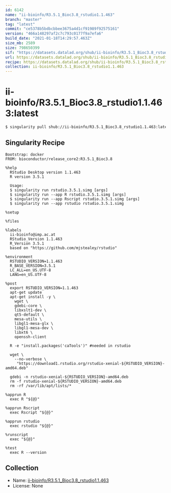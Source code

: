 ```yaml
---
id: 6142
name: "ii-bioinfo/R3.5.1_Bioc3.8_rstudio1.1.463"
branch: "master"
tag: "latest"
commit: "ce5378b5bdbcbbee3675a4d1cf91989f92575161"
version: "466a148297af2c7c793c0177f9a7efa6"
build_date: "2021-01-18T14:29:57.463Z"
size_mb: 2589
size: 798650399
sif: "https://datasets.datalad.org/shub/ii-bioinfo/R3.5.1_Bioc3.8_rstudio1.1.463/latest/2021-01-18-ce5378b5-466a1482/466a148297af2c7c793c0177f9a7efa6.simg"
url: https://datasets.datalad.org/shub/ii-bioinfo/R3.5.1_Bioc3.8_rstudio1.1.463/latest/2021-01-18-ce5378b5-466a1482/
recipe: https://datasets.datalad.org/shub/ii-bioinfo/R3.5.1_Bioc3.8_rstudio1.1.463/latest/2021-01-18-ce5378b5-466a1482/Singularity
collection: ii-bioinfo/R3.5.1_Bioc3.8_rstudio1.1.463
---
```


# ii-bioinfo/R3.5.1_Bioc3.8_rstudio1.1.463:latest

```bash
$ singularity pull shub://ii-bioinfo/R3.5.1_Bioc3.8_rstudio1.1.463:latest
```

## Singularity Recipe

```singularity
Bootstrap: docker
FROM: bioconductor/release_core2:R3.5.1_Bioc3.8

%help
  RStudio Desktop version 1.1.463
  R version 3.5.1

  Usage:
  $ singularity run rstudio.3.5.1.simg [args]
  $ singularity run --app R rstudio.3.5.1.simg [args]
  $ singularity run --app Rscript rstudio.3.5.1.simg [args]
  $ singularity run --app rstudio rstudio.3.5.1.simg

%setup

%files

%labels
  ii-bioinfo@imp.ac.at
  RStudio_Version 1.1.463
  R_Version 3.5.1
  based on "https://github.com/mjstealey/rstudio"

%environment
  RSTUDIO_VERSION=1.1.463
  R_BASE_VERSION=3.5.1
  LC_ALL=en_US.UTF-8
  LANG=en_US.UTF-8

%post
  export RSTUDIO_VERSION=1.1.463
  apt-get update
  apt-get install -y \
    wget \
    gdebi-core \
    libxslt1-dev \
    qt5-default \
    mesa-utils \
    libgl1-mesa-glx \
    libgl1-mesa-dev \
    libxt6 \
    openssh-client

  R -e "install.packages('caTools')" #needed in rstudio

  wget \
    --no-verbose \
     "https://download1.rstudio.org/rstudio-xenial-${RSTUDIO_VERSION}-amd64.deb"

  gdebi -n rstudio-xenial-${RSTUDIO_VERSION}-amd64.deb
  rm -f rstudio-xenial-${RSTUDIO_VERSION}-amd64.deb
  rm -rf /var/lib/apt/lists/*

%apprun R
  exec R "${@}"

%apprun Rscript
  exec Rscript "${@}"

%apprun rstudio
  exec rstudio "${@}"

%runscript
  exec "${@}"

%test
  exec R --version
```

## Collection

 - Name: [ii-bioinfo/R3.5.1_Bioc3.8_rstudio1.1.463](https://github.com/ii-bioinfo/R3.5.1_Bioc3.8_rstudio1.1.463)
 - License: None

